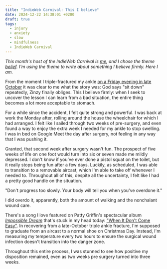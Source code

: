 ```yaml
---
title: "IndieWeb Carnival: This I believe"
date: 2024-12-22 14:38:01 +0200
draft: true
tags:
  - injury
  - anxiety
  - slow
  - mindfulness
  - IndieWeb Carnival
---
```

_This month's host of the IndieWeb Carnival is [me](/), and I chose the theme [belief](/2024/11/28/indieweb-carnival-december-2024-belief/). I'm using the theme to write about something I believe firmly. Here I am._

From the moment I triple-fractured my ankle [on a Friday evening in late October](/2024/10/26/11/24/10/) it was clear to me what the story was: God says "sit down" repeatedly, Zinzy finally obliges. This I believe firmly: when I seek to uncover the lesson I can learn from a bad situation, the entire thing becomes a lot more acceptable to stomach.

For a while since the accident, I felt quite strong and powerful. I was back at work the Monday after, rolling around the house the wheelchair for which I had arranged. I felt like I sailed through two weeks of pre-surgery, and even found a way to enjoy the extra week I needed for my ankle to stop swelling. I was in bed on Google Meet the day after surgery, not feeling in any way that I was pushing it.

Granted, that second week after surgery wasn't fun. The prospect of five weeks of life on one foot would turn into six or seven made me mildly depressed. I don't know if you've ever done a pistol squat on the toilet, but it really stops being fun after a few days. Luckily, as scheduled, I was able to transition to a removable aircast, which I'm able to take off whenever I needed to. Throughout all of this, despite all the uncertainty, I felt like I had a pretty good handle on the situation.




"Don't progress too slowly. Your body will tell you when you've overdone it."

I did overdo it, apparently, both the amount of walking and the nonchalant wound care. 


There's a song I love featured on Patty Griffin's spectacular album _[Impossible Dream](https://en.wikipedia.org/wiki/Impossible_Dream_(Patty_Griffin_album))_ that's stuck in my head today: ["When It Don't Come Easy"](https://www.youtube.com/watch?v=qXuPyE7CKZQ). In recovering from a late-October triple ankle fracture, I'm supposed to graduate from an aircast to a normal shoe on Christmas Day. Instead, I'm measuring my temperature every two hours to ensure the surgical wound infection doesn't transition into the danger zone.

Throughout this entire process, I was stunned to see how positive my disposition remained, even as two weeks pre surgery turned into three weeks.